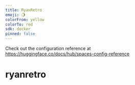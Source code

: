 ```yaml
---
title: RyanRetro
emoji: 🌖
colorFrom: yellow
colorTo: red
sdk: docker
pinned: false
---
```


Check out the configuration reference at https://huggingface.co/docs/hub/spaces-config-reference
# ryanretro
